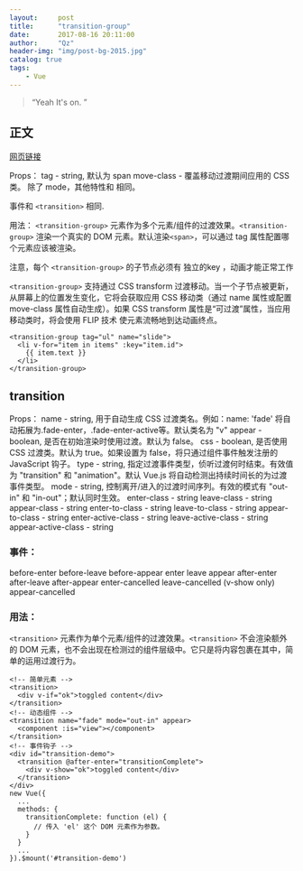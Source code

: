 ```yaml
---
layout:     post
title:      "transition-group"
date:       2017-08-16 20:11:00
author:     "Qz"
header-img: "img/post-bg-2015.jpg"
catalog: true
tags:
    - Vue
---
```


> “Yeah It's on. ”


## 正文
[网页链接](https://cn.vuejs.org/v2/api/#transition-group)


Props：
tag - string, 默认为 span
move-class - 覆盖移动过渡期间应用的 CSS 类。
除了 mode，其他特性和 <transition> 相同。

事件和 `<transition>` 相同.

用法：
`<transition-group>` 元素作为多个元素/组件的过渡效果。`<transition-group>` 渲染一个真实的 DOM 元素。默认渲染`<span>`，可以通过 tag 属性配置哪个元素应该被渲染。

注意，每个 `<transition-group>` 的子节点必须有 独立的key ，动画才能正常工作

`<transition-group>` 支持通过 CSS transform 过渡移动。当一个子节点被更新，从屏幕上的位置发生变化，它将会获取应用 CSS 移动类（通过 name 属性或配置 move-class 属性自动生成）。如果 CSS transform 属性是“可过渡”属性，当应用移动类时，将会使用 FLIP 技术 使元素流畅地到达动画终点。
```
<transition-group tag="ul" name="slide">
  <li v-for="item in items" :key="item.id">
    {{ item.text }}
  </li>
</transition-group>
```

## transition
Props：
name - string, 用于自动生成 CSS 过渡类名。例如：name: 'fade' 将自动拓展为.fade-enter，.fade-enter-active等。默认类名为 "v"
appear - boolean, 是否在初始渲染时使用过渡。默认为 false。
css - boolean, 是否使用 CSS 过渡类。默认为 true。如果设置为 false，将只通过组件事件触发注册的 JavaScript 钩子。
type - string, 指定过渡事件类型，侦听过渡何时结束。有效值为 "transition" 和 "animation"。默认 Vue.js 将自动检测出持续时间长的为过渡事件类型。
mode - string, 控制离开/进入的过渡时间序列。有效的模式有 "out-in" 和 "in-out"；默认同时生效。
enter-class - string
leave-class - string
appear-class - string
enter-to-class - string
leave-to-class - string
appear-to-class - string
enter-active-class - string
leave-active-class - string
appear-active-class - string

### 事件：
before-enter
before-leave
before-appear
enter
leave
appear
after-enter
after-leave
after-appear
enter-cancelled
leave-cancelled (v-show only)
appear-cancelled

### 用法：
`<transition>` 元素作为单个元素/组件的过渡效果。`<transition>` 不会渲染额外的 DOM 元素，也不会出现在检测过的组件层级中。它只是将内容包裹在其中，简单的运用过渡行为。
```
<!-- 简单元素 -->
<transition>
  <div v-if="ok">toggled content</div>
</transition>
<!-- 动态组件 -->
<transition name="fade" mode="out-in" appear>
  <component :is="view"></component>
</transition>
<!-- 事件钩子 -->
<div id="transition-demo">
  <transition @after-enter="transitionComplete">
    <div v-show="ok">toggled content</div>
  </transition>
</div>
new Vue({
  ...
  methods: {
    transitionComplete: function (el) {
      // 传入 'el' 这个 DOM 元素作为参数。
    }
  }
  ...
}).$mount('#transition-demo')
```
